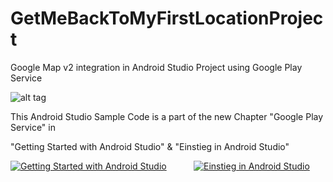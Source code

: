 GetMeBackToMyFirstLocationProject
=================================

Google Map v2 integration in Android Studio Project using Google Play Service

![alt tag](https://lh3.googleusercontent.com/WmfK0hZ1ygsxAh4FLalrf0L_DW0llMgdw3CrxMRuoug=w144-h207-p-no)

This Android Studio Sample Code is a part of the new Chapter "Google Play Service" in

"Getting Started with Android Studio" & "Einstieg in Android Studio"

[![Getting Started with Android Studio](https://lh4.googleusercontent.com/eGPIj_C-w8ldGLx3iTq7DqQ3Iqyo-NJHtbKnEQV2uiM=w162-h207-p-no)](http://www.amazon.com/dp/B00ES0NE5G)  &nbsp; &nbsp; &nbsp;  &nbsp; &nbsp;    [![Einstieg in Android Studio](https://lh6.googleusercontent.com/TrxBr-JiyU3FQP3gXL_K9WeC61U1cPIeOw2b2Uwql1I=w162-h207-p-no)](http://www.amazon.de/dp/B00ES0NE5G)
